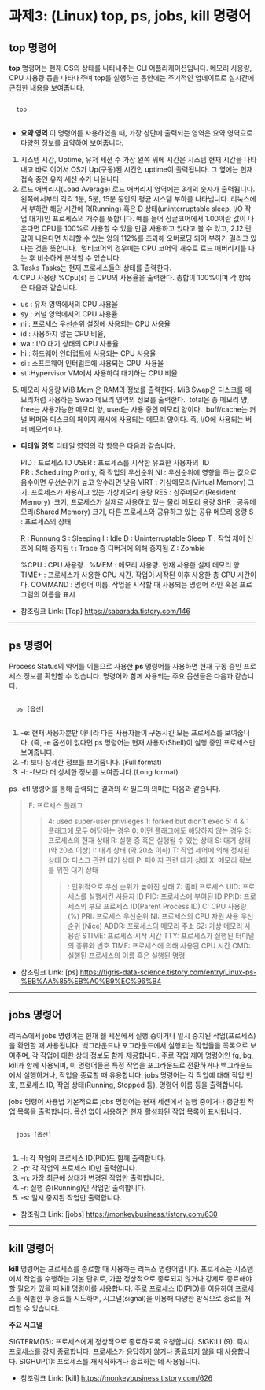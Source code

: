 과제3: (Linux) top, ps, jobs, kill 명령어
=============
top 명령어
-------------
__top__ 명령어는 현재 OS의 상태를 나타내주는 CLI 어플리케이션입니다. 메모리 사용량, CPU 사용량 등을 나타내주며 top를 실행하는 동안에는 주기적인 업데이트로 실시간에 근접한 내용을 보여줍니다.
<pre>
<code>
  top 
</code>
</pre>
* __요약 영역__
이 명령어를 사용하였을 때, 가장 상단에 출력되는 영역은 요약 영역으로 다양한 정보를 요약하여 보여줍니다.
1. 시스템 시간, Uptime, 유저 세션 수
   가장 왼쪽 위에 시간은 시스템 현재 시간을 나타내고 바로 이어서 OS가 Up(구동)된 시간인 uptime이 출력됩니다.
   그 옆에는 현재 접속 중인 유저 세션 수가 나옵니다.
2. 로드 애버리지(Load Average)
   로드 애버리지 영역에는 3개의 숫자가 출력됩니다. 왼쪽에서부터 각각 1분, 5분, 15분 동안의 평균 시스템 부하를 나타냅니다.
   리눅스에서 부하란 해당 시간에 R(Running) 혹은 D 상태(uninterruptable sleep, I/O 작업 대기)인 프로세스의 개수를 뜻합니다.
   예를 들어 싱글코어에서 1.00이란 값이 나온다면 CPU를 100%로 사용할 수 있을 만큼 사용하고 있다고 볼 수 있고, 2.12 란 값이 나온다면 처리할 수 있는 양의 112%를 초과해 오버로딩 되어 부하가 걸리고     있다는 것을 뜻합니다. 
   멀티코어의 경우에는 CPU 코어의 개수로 로드 애버리지를 나눈 후 비슷하게 분석할 수 있습니다.
3. Tasks
   Tasks는 현재 프로세스들의 상태를 출력한다. 
4. CPU 사용량
   %Cpu(s) 는 CPU의 사용율을 출력한다. 총합이 100%이며 각 항목은 다음과 같습니다.
  * us : 유저 영역에서의 CPU 사용율 
  * sy : 커널 영역에서의 CPU 사용율 
  * ni : 프로세스 우선순위 설정에 사용되는 CPU 사용율
  * id : 사용하지 않는 CPU 비율, 
  * wa : I/O 대기 상태의 CPU 사용율
  * hi : 하드웨어 인터럽트에 사용되는 CPU 사용율
  * si : 소프트웨어 인터럽트에 사용되는 CPU  사용율
  * st :Hypervisor VM에서 사용하여 대기하는 CPU 비율
5. 메모리 사용량
  MiB Mem 은 RAM의 정보를 출력한다. MiB Swap은 디스크를 메모리처럼 사용하는 Swap 메모리 영역의 정보를 출력한다. 
  total은 총 메모리 양, free는 사용가능한 메모리 양, used는 사용 중인 메모리 양이다. 
  buff/cache는 커널 버퍼와 디스크의 페이지 캐시에 사용되는 메모리 양이다. 즉, I/O에 사용되는 버퍼 메모리이다.

* __디테일 영역__
  디테일 영역의 각 항목은 다음과 같습니다.
  
  PID : 프로세스 ID
  USER : 프로세스를 시작한 유효한 사용자의  ID\
  PR : Scheduling Prority, 즉 작업의 우선순위
  NI : 우선순위에 영향을 주는 값으로 음수이면 우선순위가 높고 양수라면 낮음
  VIRT : 가상메모리(Virtual Memory) 크기, 프로세스가 사용하고 있는 가상메모리 용량
  RES : 상주메모리(Resident Memory)  크기, 프로세스가 실제로 사용하고 있는 물리 메모리 용량
  SHR : 공유메모리(Shared Memory) 크기, 다른 프로세스와 공유하고 있는 공유 메모리 용량
  S : 프로세스의 상태
  
  R : Runnung
  S : Sleeping
  I : Idle
  D : Uninterruptable Sleep
  T : 작업 제어 신호에 의해 중지됨
  t : Trace 중 디버거에 의해 중지됨
  Z : Zombie
  
  %CPU : CPU 사용량. 
  %MEM : 메모리 사용량. 현재 사용한 실제 메모리 양
  TIME+ : 프로세스가 사용한 CPU 시간. 작업이 시작된 이후 사용한 총 CPU 시간이다.
  COMMAND : 명령어 이름. 작업을 시작할 때 사용되는 명령어 라인 혹은 프로그램의 이름을 표시

* 참조링크
Link: [Top] https://sabarada.tistory.com/146
* * *
ps 명령어
-------------
Process Status의 약어를 이름으로 사용한 __ps__ 명령어를 사용하면 현재 구동 중인 프로세스 정보를 확인할 수 있습니다. 명령어와 함께 사용되는 주요 옵션들은 다음과 같습니다.
<pre>
<code>
  ps [옵션]
</code>
</pre>
1. -e: 현재 사용자뿐만 아니라 다른 사용자들이 구동시킨 모든 프로세스를 보여줍니다. (즉, -e 옵션이 없다면 ps 명령어는 현재 사용자(Shell)이 실행 중인 프로세스만 보여줍니다.
2. -f: 보다 상세한 정보를 보여줍니다. (Full format)
3. -l: -f보다 더 상세한 정보를 보여줍니다.(Long format)

ps -efl 명령어를 통해 출력되는 결과의 각 필드의 의미는 다음과 같습니다.
> F: 프로세스 플래그
>    > 4: used super-user privileges
>    > 1: forked but didn't exec
>    > 5: 4 & 1 플래그에 모두 해당하는 경우
>    > 0: 어떤 플래그에도 해당하지 않는 경우
> S: 프로세스의 현재 상태
>    > R: 실행 중 혹은 실행될 수 있는 상태
>    > S: 대기 상태 (약 20초 이상)
>    > I: 대기 상태 (약 20초 이하)
>    > T: 작업 제어에 의해 정지된 상태
>    > D: 디스크 관련 대기 상태
>    > P: 페이지 관련 대기 상태
>    > X: 메모리 확보를 위한 대기 상태
>    > >: 인위적으로 우선 순위가 높아진 상태
>    > Z: 좀비 프로세스
> UID: 프로세스를 실행시킨 사용자 ID
> PID: 프로세스에 부여된 ID
> PPID: 프로세스의 부모 프로세스 ID(Parent Process ID)
> C: CPU 사용량(%)
> PRI: 프로세스 우선순위
> NI: 프로세스의 CPU 자원 사용 우선순위 (Nice)
> ADDR: 프로세스의 메모리 주소
> SZ: 가상 메모리 사용량
> STIME: 프로세스 시작 시간
> TTY: 프로세스가 실행된 터미널의 종류와 번호
> TIME: 프로세스에 의해 사용된 CPU 시간
> CMD: 실행된 프로세스의 이름 혹은 실행된 명령
* 참조링크
Link: [ps] https://tigris-data-science.tistory.com/entry/Linux-ps-%EB%AA%85%EB%A0%B9%EC%96%B4

* * *
jobs 명령어
-------------
리눅스에서 jobs 명령어는 현재 쉘 세션에서 실행 중이거나 일시 중지된 작업(프로세스)을 확인할 때 사용됩니다. 백그라운드나 포그라운드에서 실행되는 작업들을 목록으로 보여주며, 각 작업에 대한 상태 정보도 함께 제공합니다. 주로 작업 제어 명령어인 fg, bg, kill과 함께 사용되며, 이 명령어들은 특정 작업을 포그라운드로 전환하거나 백그라운드에서 실행하거나, 작업을 종료할 때 유용합니다.
jobs 명령어는 각 작업에 대해 작업 번호, 프로세스 ID, 작업 상태(Running, Stopped 등), 명령어 이름 등을 출력합니다.

jobs 명령어 사용법
기본적으로 jobs 명령어는 현재 세션에서 실행 중이거나 중단된 작업 목록을 출력합니다. 옵션 없이 사용하면 현재 활성화된 작업 목록이 표시됩니다.
<pre>
<code>
  jobs [옵션]
</code>
</pre>

1. -l: 각 작업의 프로세스 ID(PID)도 함께 출력합니다.
2. -p: 각 작업의 프로세스 ID만 출력합니다.
3. -n: 가장 최근에 상태가 변경된 작업만 출력합니다.
4. -r: 실행 중(Running)인 작업만 출력합니다.
5. -s: 일시 중지된 작업만 출력합니다.

* 참조링크
Link: [jobs] https://monkeybusiness.tistory.com/630
* * *
kill 명령어
------------
__kill__ 명령어는 프로세스를 종료할 때 사용하는 리눅스 명령어입니다. 프로세스는 시스템에서 작업을 수행하는 기본 단위로, 가끔 정상적으로 종료되지 않거나 강제로 종료해야 할 필요가 있을 때 kill 명령어를 사용합니다. 주로 프로세스 ID(PID)를 이용하여 프로세스를 식별한 후 종료를 시도하며, 시그널(signal)을 이용해 다양한 방식으로 종료를 처리할 수 있습니다.

__주요 시그널__

SIGTERM(15): 프로세스에게 정상적으로 종료하도록 요청합니다.
SIGKILL(9): 즉시 프로세스를 강제 종료합니다. 프로세스가 응답하지 않거나 종료되지 않을 때 사용합니다.
SIGHUP(1): 프로세스를 재시작하거나 종료하는 데 사용됩니다.

* 참조링크
Link: [kill] https://monkeybusiness.tistory.com/626
